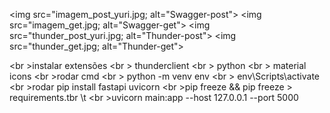 <img src="imagem_post_yuri.jpg; alt="Swagger-post">
<img src="imagem_get.jpg; alt="Swagger-get">
<img src="thunder_post_yuri.jpg; alt="Thunder-post">
<img src="thunder_get.jpg; alt="Thunder-get">




<br \>instalar extensões
<br \>	thunderclient
<br \>	python
<br \>	material icons
<br \>rodar cmd
<br \>	python -m venv env
<br \>	env\Scripts\activate
<br \>rodar pip install fastapi uvicorn
<br \>pip freeze && pip freeze > requirements.tbr \t
<br \>uvicorn main:app --host 127.0.0.1 --port 5000

